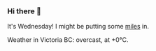 ### Hi there :wave:

It's Wednesday! I might be putting some [miles](https://www.strava.com/athletes/889963) in.

Weather in Victoria BC: overcast, at +0°C.
